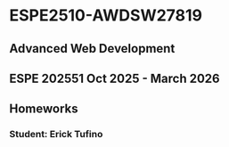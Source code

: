 # ESPE2510-AWDSW27819
## Advanced Web Development 
## ESPE 202551 Oct 2025 - March 2026
## Homeworks 
### Student: Erick Tufino

